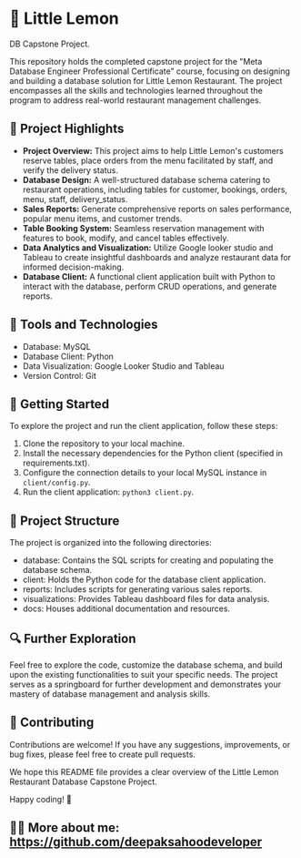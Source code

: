 # 🍋 Little Lemon

DB Capstone Project.

This repository holds the completed capstone project for the "Meta Database Engineer Professional Certificate" course, focusing on designing and building a database solution for Little Lemon Restaurant. The project encompasses all the skills and technologies learned throughout the program to address real-world restaurant management challenges.

## 🌟 Project Highlights

- **Project Overview:** This project aims to help Little Lemon's customers reserve tables, place orders from the menu facilitated by staff, and verify the delivery status.
- **Database Design:** A well-structured database schema catering to restaurant operations, including tables for customer, bookings, orders, menu, staff, delivery_status.
- **Sales Reports:** Generate comprehensive reports on sales performance, popular menu items, and customer trends.
- **Table Booking System:** Seamless reservation management with features to book, modify, and cancel tables effectively.
- **Data Analytics and Visualization:** Utilize Google looker studio and Tableau to create insightful dashboards and analyze restaurant data for informed decision-making.
- **Database Client:** A functional client application built with Python to interact with the database, perform CRUD operations, and generate reports.

## 🔧 Tools and Technologies

- Database: MySQL
- Database Client: Python
- Data Visualization: Google Looker Studio and Tableau
- Version Control: Git

## 🚀 Getting Started

To explore the project and run the client application, follow these steps:

1. Clone the repository to your local machine.
2. Install the necessary dependencies for the Python client (specified in requirements.txt).
3. Configure the connection details to your local MySQL instance in `client/config.py`.
4. Run the client application: `python3 client.py`.

## 📁 Project Structure

The project is organized into the following directories:
- database: Contains the SQL scripts for creating and populating the database schema.
- client: Holds the Python code for the database client application.
- reports: Includes scripts for generating various sales reports.
- visualizations: Provides Tableau dashboard files for data analysis.
- docs: Houses additional documentation and resources.

## 🔍 Further Exploration

Feel free to explore the code, customize the database schema, and build upon the existing functionalities to suit your specific needs. The project serves as a springboard for further development and demonstrates your mastery of database management and analysis skills.

## 🤝 Contributing

Contributions are welcome! If you have any suggestions, improvements, or bug fixes, please feel free to create pull requests.

We hope this README file provides a clear overview of the Little Lemon Restaurant Database Capstone Project. 

Happy coding! 🫰

## 🙎🏻 More about me: https://github.com/deepaksahoodeveloper